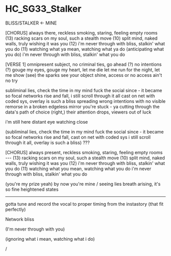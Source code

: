 # HC_SG33_Stalker

BLISS/STALKER <-
MINE

[CHORUS]
always there, reckless smoking, staring, feeling empty rooms (13)
racking scars on my soul, such a stealth move (10)
split mind, naked walls, truly wishing it was you (12)
i'm never through with bliss, stalkin' what you do (11)
watching what ya mean, watching what ya do (anticipating what you do)
i'm never through with bliss, stalkin' what you do

[VERSE 1]
omnipresent subject, no criminal ties, go ahead (?) no intentions (?)
gouge my eyes, gouge my heart, let me die
let me run for the night, let me show (see) the sparks
see your object shine, access or no access ain't no try

subliminal lies, check the time in my mind
fuck the social since - it became so focal
networks rise and fall, i still scroll through it all
cast on net with coded sys, overlay is such a bliss
spreading wrong intentions with no visible remorse 
in a broken edgeless mirror you're stuck - ya
cutting through the data's path of choice
(right,) their attention drops, viewers out of luck

i'm still here 
distant eye watching close

(subliminal lies, check the time in my mind
fuck the social since - it became so focal
networks rise and fall, cast on net with coded sys
i still scroll through it all, overlay is such a bliss) ???

[CHORUS]
always present, reckless smoking, staring, feeling empty rooms --- (13)
racking scars on my soul, such a stealth move (10)
split mind, naked walls, truly wishing it was you (12)
i'm never through with bliss, stalkin' what you do (11)
watching what you mean, watching what you do 
i'm never through with bliss, stalkin' what you do

(you're my prize yeah)
by now you're mine / seeing lies
breath arising, it's so fine
heightened states


---
gotta tune and record the vocal to proper timing from the instastory (that fit perfectly)

Network bliss

(I'm never through with you)

(ignoring what i mean, watching what i do)

/
